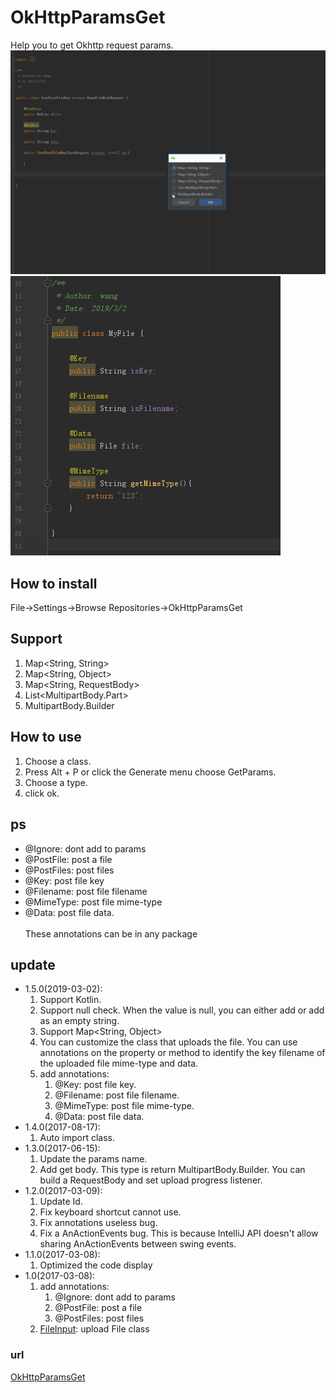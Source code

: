 # OkHttpParamsGet #
Help you to get Okhttp request params.
<img src="img/getbody.gif"></img> <img src="img/file.jpg"></img>

## How to install ##
File->Settings->Browse Repositories->OkHttpParamsGet

## Support ##
      
1. Map&lt;String, String&gt;  
2. Map&lt;String, Object&gt;
3. Map&lt;String, RequestBody&gt;
4. List&lt;MultipartBody.Part&gt;
5. MultipartBody.Builder
## How to use ##
1. Choose a class.
2. Press Alt + P or click the Generate menu choose GetParams.
3. Choose a type.
4. click ok.
## ps ##
- @Ignore: dont add to params
- @PostFile: post a file 
- @PostFiles: post files
- @Key: post file key
- @Filename: post file filename
- @MimeType: post file mime-type
- @Data: post file data.</li>  
These annotations can be in any package

## update ##
<ul>
        <li>
            1.5.0(2019-03-02):
            <ol>
                <li>Support Kotlin.</li>
                <li>Support null check. When the value is null, you can either add or add as an empty string.</li>
                <li>Support Map&lt;String, Object&gt;</li>
                <li>You can customize the class that uploads the file. You can use annotations on the property or method to identify the key filename of the uploaded file mime-type and data.</li>
                <li>
                    add annotations:
                    <ol>
                        <li>@Key: post file key.</li>
                        <li>@Filename: post file filename.</li>
                        <li>@MimeType: post file mime-type.</li>
                        <li>@Data: post file data.</li>
                    </ol>
                </li>
            </ol>
        </li>
        <li>
            1.4.0(2017-08-17):
            <ol>
                <li>Auto import class.</li>
            </ol>
        </li>
        <li>
            1.3.0(2017-06-15):
            <ol>
                <li>Update the params name.</li>
                <li>Add get body. This type is return MultipartBody.Builder. You can build a RequestBody and set upload progress listener.</li>
            </ol>
        </li>
        <li>
            1.2.0(2017-03-09):
            <ol>
                <li>Update Id.</li>
                <li>Fix keyboard shortcut cannot use.</li>
                <li>Fix annotations useless bug.</li>
                <li>Fix a AnActionEvents bug. This is because IntelliJ API doesn't allow sharing AnActionEvents between swing events.</li>
            </ol>
        </li>
        <li>
            1.1.0(2017-03-08):
            <ol>
                <li>Optimized the code display</li>
            </ol>
        </li>
        <li>
            1.0(2017-03-08):
            <ol>
                <li>
                    add annotations:
                    <ol>
                        <li>@Ignore: dont add to params</li>
                        <li>@PostFile: post a file</li>
                        <li>@PostFiles: post files</li>
                    </ol>
                </li>
                <li>
                    <a href="https://github.com/kingwang666/OkHttpParamsGet/blob/master/extra/FileInput.java">FileInput</a>: upload File class
                </li>
            </ol>
        </li>
</ul>


### url ###
[OkHttpParamsGet](https://plugins.jetbrains.com/plugin/9545-okhttpparamsget)